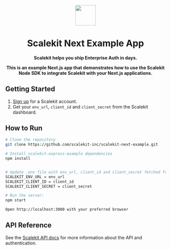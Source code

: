 <p align="center">
  <a href="https://scalekit.com" target="_blank" rel="noopener noreferrer">
    <picture>
      <img src="https://cdn.scalekit.cloud/v1/scalekit-logo-dark.svg" height="64">
    </picture>
  </a>
  <br/>
</p>
<h1 align="center">
  Scalekit Next Example App
</h1>
<h4 align="center">
Scalekit helps you ship Enterprise Auth in days.

This is an example Next.js app that demonstrates how to use the Scalekit Node SDK to integrate Scalekit with your Next.js applications.
</h4>

## Getting Started

1. [Sign up](https://scalekit.com) for a Scalekit account.
2. Get your `env_url`, `client_id` and `client_secret` from the Scalekit dashboard.

## How to Run

```sh
# Clone the repository
git clone https://github.com/scalekit-inc/scalekit-next-example.git
```

```sh
# Install scalekit-express-example dependencies
npm install
```

```sh

# Update .env file with env_url, client_id and client_secret fetched from the Scalekit dashboard as below
SCALEKIT_ENV_URL = env_url
SCALEKIT_CLIENT_ID = client_id
SCALEKIT_CLIENT_SECRET = client_secret
```

```sh
# Run the server:
npm start
```

```sh
Open http://localhost:3000 with your preferred browser

```

## API Reference

See the [Scalekit API docs](https://docs.scalekit.com/apis) for more information about the API and authentication.